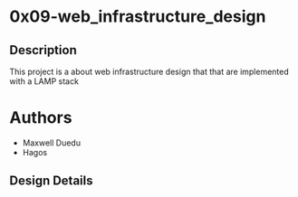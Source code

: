 # 0x09-web_infrastructure_design

## Description

This project is a about web infrastructure design that that are implemented with a LAMP stack

# Authors
- Maxwell Duedu
- Hagos

## Design Details
